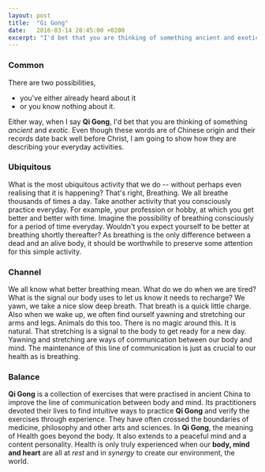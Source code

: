 ```yaml
---
layout: post
title:  "Gi Gong"
date:   2016-03-14 20:45:00 +0200
excerpt: "I'd bet that you are thinking of something ancient and exotic."
---
```


### Common

There are two possibilities,

  * you've either already heard about it
  * or you know nothing about it.

Either way, when I say **Qi Gong**,
I'd bet that you are thinking of something _ancient_ and _exotic_.
Even though these words are of Chinese origin and their records date back well before Christ,
I am going to show how they are describing your everyday activities.

### Ubiquitous

What is the most ubiquitous activity that we do
-- without perhaps even realising that it is happening?
That's right, Breathing.
We all breathe thousands of times a day.
Take another activity that you consciously practice everyday.
For example, your profession or hobby, at which you get better and better with time.
Imagine the possibility of breathing consciously for a period of time everyday.
Wouldn't you expect yourself to be better at breathing shortly thereafter?
As breathing is the only difference between a dead and an alive body,
it should be worthwhile to preserve some attention for this simple activity.

### Channel

We all know what better breathing mean.
What do we do when we are tired?
What is the signal our body uses to let us know it needs to recharge?
We yawn, we take a nice slow deep breath.
That breath is a quick little charge.
Also when we wake up, we often find ourself yawning and stretching our arms and legs.
Animals do this too. There is no magic around this. It is natural.
That stretching is a signal to the body to get ready for a new day.
Yawning and stretching are ways of communication between our body and mind.
The maintenance of this line of communication is just as crucial to our health as is breathing.

### Balance

**Qi Gong** is a collection of exercises that were practised in ancient China to improve the line of communication between body and mind.
Its practitioners devoted their lives to find intuitive ways to practice **Qi Gong** and verify the exercises through experience.
They have often crossed the boundaries of medicine, philosophy and other arts and sciences.
In **Qi Gong**, the meaning of Health goes beyond the body.
It also extends to a peaceful mind and a content personality.
Health is only truly experienced when our **body, mind and heart**
are all at _rest_ and in _synergy_ to create our environment, the world.

